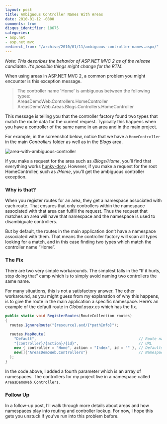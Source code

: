 ```yaml
---
layout: post
title: Ambiguous Controller Names With Areas
date: 2010-01-12 -0800
comments: true
disqus_identifier: 18675
categories:
- asp.net
- asp.net mvc
redirect_from: "/archive/2010/01/11/ambiguous-controller-names.aspx/"
---
```


*Note: This describes the behavior of ASP.NET MVC 2 as of the release
candidate. It’s possible things might change for the RTM.*

When using areas in ASP.NET MVC 2, a common problem you might encounter
is this exception message.

> The controller name 'Home' is ambiguous between the following types: \
>  AreasDemoWeb.Controllers.HomeController \
>  AreasDemoWeb.Areas.Blogs.Controllers.HomeController

This message is telling you that the controller factory found two types
that match the route data for the current request. Typically this
happens when you have a controller of the same name in an area and in
the main project.

For example, in the screenshot below, notice that we have a
`HomeController` in the main *Controllers* folder as well as in the
*Blogs* area.

![area-with-ambiguous-controller](http://haacked.com/images/haacked_com/WindowsLiveWriter/AmbiguousControllerNames_8573/area-with-ambiguous-controller_3.png "area-with-ambiguous-controller")

If you make a request for the area such as */Blogs/Home*, you’ll find
that everything works
[hunky-dory](http://www.merriam-webster.com/dictionary/hunky-dory "Definition of 'hunky-dory' from Merriam-Webster").
However, if you make a request for the root HomeController, such as
*/Home*, you’ll get the ambiguous controller exception.

### Why is that?

When you register routes for an area, they get a namespace associated
with each route. That ensures that only controllers within the namespace
associated with that area can fulfill the request. Thus the request that
matches an area will have that namespace and the namespace is used to
disambiguate controllers.

But by default, the routes in the main application don’t have a
namespace associated with them. That means the controller factory will
scan all types looking for a match, and in this case finding two types
which match the controller name “Home”.

### The Fix

There are two very simple workarounds. The simplest falls in the “If it
hurts, stop doing that” camp which is to simply avoid naming two
controllers the same name.

For many situations, this is not a satisfactory answer. The other
workaround, as you might guess from my explanation of why this happens,
is to give the route in the main application a specific namespace.
Here’s an example of the default route in *Global.asax.cs* which has the
fix.

```csharp
public static void RegisterRoutes(RouteCollection routes)
{
  routes.IgnoreRoute("{resource}.axd/{*pathInfo}");

  routes.MapRoute(
    "Default",                                              // Route name
    "{controller}/{action}/{id}",                           // URL
    new { controller = "Home", action = "Index", id = "" }, // Defaults
    new[]{"AreasDemoWeb.Controllers"}                       // Namespaces
  );
}
```

In the code above, I added a fourth parameter which is an array of
namespaces. The controllers for my project live in a namespace called
`AreasDemoWeb.Controllers`.

### Follow Up

In a follow-up post, I’ll walk through more details about areas and how
namespaces play into routing and controller lookup. For now, I hope this
gets you unstuck if you’ve run into this problem before.

